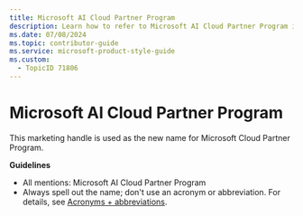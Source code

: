 ```yaml
---
title: Microsoft AI Cloud Partner Program
description: Learn how to refer to Microsoft AI Cloud Partner Program in your content.
ms.date: 07/08/2024
ms.topic: contributor-guide
ms.service: microsoft-product-style-guide
ms.custom:
  - TopicID 71806
---
```



# Microsoft AI Cloud Partner Program

This marketing handle is used as the new name for Microsoft Cloud Partner Program.  

**Guidelines**

- All mentions: Microsoft AI Cloud Partner Program  
- Always spell out the name; don't use an acronym or abbreviation. For details, see [Acronyms + abbreviations](~\acronyms-and-abbreviations.md).  

  